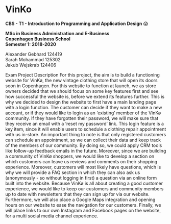 # VinKo
**CBS - T1 - Introduction to Programming and Application Design** :scream:

**MSc in Business Administration and E-Business** <br/>
**Copenhagen Business School** <br/>
**Semester 1: 2018-2020** <br/>

Alexander Gebhard 124419 <br/>
Sarah Mohammad&nbsp;125302 <br/>
Jakub Wejskrab 124406 <br/>

Exam Project Description
For this project, the aim is to build a functioning website for VinKø, the new vintage clothing store that will open its doors soon in Copenhagen. For this website to function at launch, we as store owners decided that we should focus on some key features first and see how successful the website is, before we extend its features further. This is why we decided to design the website to first have a main landing page with a login function. The customer can decide if they want to make a new account, or if they would like to login as an ‘existing’ member of the VinKø community. If they have forgotten their password, we will make sure that they receive an email with a ‘reset my password’ link. This login feature is a key item, since it will enable users to schedule a clothing repair appointment with us in-store. An important thing to note is that only registered customers can schedule an appointment, so we can collect their data and keep track of the members of our community. By doing so, we could apply CRM tools like follow-up feedback emails in the future. Moreover, since we are building a community of VinKø shoppers, we would like to develop a section on which customers can leave us reviews and comments on their shopping experience. Moreover, customers will most likely have questions, which is why we will provide a FAQ section in which they can also ask us (anonymously - so without logging in first) a question via an online form built into the website. Because VinKø is all about creating a good customer experience, we would like to keep our customers and community members up to date with newsletters that they can sign up for via our website. Furthermore, we will also place a Google Maps integration and opening hours on our website to ease the navigation for our customers. Finally, we will place links to our own Instagram and Facebook pages on the website, for a multi social media channel experience.

